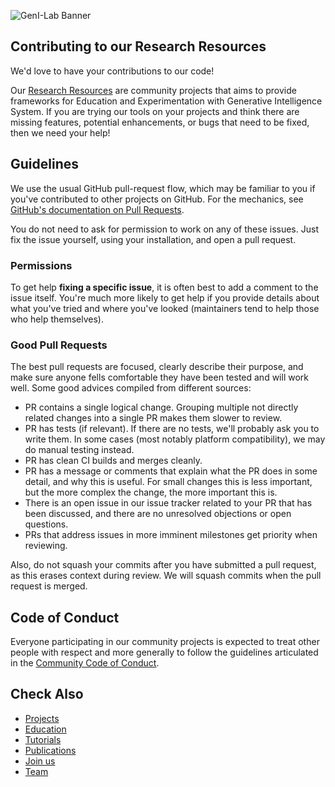 ![GenI-Lab Banner](http://generativeintelligencelab.ai/images/icons/genilab-banner.png)

## Contributing to our Research Resources

We'd love to have your contributions to our code!

Our [Research Resources](./projects.md#resources) are community projects that aims to provide frameworks for Education and Experimentation with Generative Intelligence System. If you are trying our tools on your projects and think there are missing features, potential enhancements, or bugs that need to be fixed, then we need your help!

## Guidelines

We use the usual GitHub pull-request flow, which may be familiar to you if you've contributed to other projects on GitHub. For the mechanics,
see [GitHub's documentation on Pull Requests](https://help.github.com/articles/using-pull-requests/).

You do not need to ask for permission to work on any of these issues. Just fix the issue yourself, using your installation, and open a pull request.

### Permissions 

To get help **fixing a specific issue**, it is often best to add a comment to the issue itself. You're much more likely to get help if you provide details about what you've tried and where you've looked (maintainers tend to help those who help themselves). 

### Good Pull Requests

The best pull requests are focused, clearly describe their purpose, and make sure
anyone fells comfortable they have been tested and will work well. 
Some good advices compiled from different sources:

* PR contains a single logical change. Grouping multiple not directly related changes 
into a single PR makes them slower to review.
* PR has tests (if relevant). If there are no tests, we'll probably ask you to write them. 
In some cases (most notably platform compatibility), we may do manual testing instead.
* PR has clean CI builds and merges cleanly.
* PR has a message or comments that explain what the PR does in some detail, and why this 
is useful. For small changes this is less important, but the more complex the change, 
the more important this is.
* There is an open issue in our issue tracker related to your PR that has been discussed, and there are no unresolved objections or open questions. 
* PRs that address issues in more imminent milestones get priority when reviewing.

Also, do not squash your commits after you have submitted a pull request, as this
erases context during review. We will squash commits when the pull request is merged.

## Code of Conduct

Everyone participating in our community projects is expected to treat other people with respect and more generally to follow the guidelines articulated in the [Community Code of Conduct](https://www.python.org/psf/codeofconduct/).

## Check Also


* [Projects](./projects.md)
* [Education](./knowledge.md#education)
* [Tutorials](./knowledge.md#tutorials)
* [Publications](./knowledge.md#publications)
* [Join us](./collaborate.md)
* [Team](./people.html)


 

